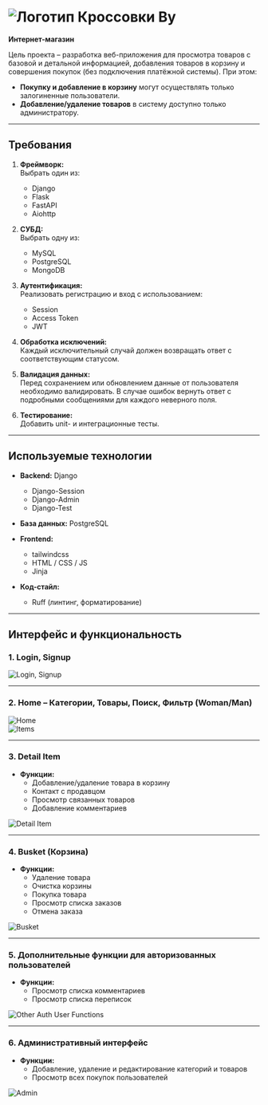# ![Логотип](assets/screenshots/logo.png) Кроссовки By

**Интернет-магазин**

Цель проекта – разработка веб-приложения для просмотра товаров с базовой и детальной информацией, добавления товаров в корзину и совершения покупок (без подключения платёжной системы). При этом:

- **Покупку и добавление в корзину** могут осуществлять только залогиненные пользователи.
- **Добавление/удаление товаров** в систему доступно только администратору.

---

## Требования

1. **Фреймворк:**  
   Выбрать один из:
   - Django
   - Flask
   - FastAPI
   - Aiohttp

2. **СУБД:**  
   Выбрать одну из:
   - MySQL
   - PostgreSQL
   - MongoDB

3. **Аутентификация:**  
   Реализовать регистрацию и вход с использованием:
   - Session
   - Access Token
   - JWT

4. **Обработка исключений:**  
   Каждый исключительный случай должен возвращать ответ с соответствующим статусом.

5. **Валидация данных:**  
   Перед сохранением или обновлением данные от пользователя необходимо валидировать. В случае ошибок вернуть ответ с подробными сообщениями для каждого неверного поля.

6. **Тестирование:**  
   Добавить unit- и интеграционные тесты.

---

## Используемые технологии

- **Backend:** Django  
  - Django-Session  
  - Django-Admin  
  - Django-Test

- **База данных:** PostgreSQL

- **Frontend:**  
  - tailwindcss  
  - HTML / CSS / JS  
  - Jinja

- **Код-стайл:**  
  - Ruff (линтинг, форматирование)

---

## Интерфейс и функциональность

### 1. Login, Signup
![Login, Signup](assets/screenshots/image.png)

---

### 2. Home – Категории, Товары, Поиск, Фильтр (Woman/Man)
![Home](assets/screenshots/image-1.png)  
![Items](assets/screenshots/items.png)

---

### 3. Detail Item
- **Функции:**
  - Добавление/удаление товара в корзину
  - Контакт с продавцом
  - Просмотр связанных товаров
  - Добавление комментариев

![Detail Item](assets/screenshots/image-2.png)

---

### 4. Busket (Корзина)
- **Функции:**
  - Удаление товара
  - Очистка корзины
  - Покупка товара
  - Просмотр списка заказов
  - Отмена заказа

![Busket](assets/screenshots/image-3.png)

---

### 5. Дополнительные функции для авторизованных пользователей
- **Функции:**
  - Просмотр списка комментариев
  - Просмотр списка переписок

![Other Auth User Functions](assets/screenshots/image-4.png)

---

### 6. Административный интерфейс
- **Функции:**
  - Добавление, удаление и редактирование категорий и товаров
  - Просмотр всех покупок пользователей

![Admin](assets/screenshots/image-5.png)
